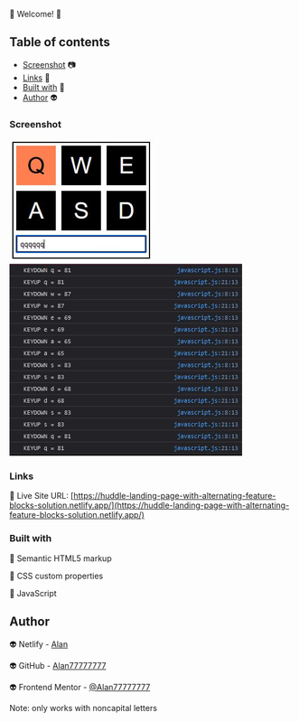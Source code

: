 👋 Welcome! 👋 

## Table of contents

  - [Screenshot](#screenshot) 📷
  - [Links](#links) 🔗
  - [Built with](#built-with) 🔨
  - [Author](#author) 👽

### Screenshot

![](./screenshot.JPG)
![](./screenshot2.JPG)

### Links 

🔗 Live Site URL: [https://huddle-landing-page-with-alternating-feature-blocks-solution.netlify.app/](https://huddle-landing-page-with-alternating-feature-blocks-solution.netlify.app/)

### Built with 

🔨 Semantic HTML5 markup

🔨 CSS custom properties

🔨 JavaScript

## Author 

👽 Netlify - [Alan](https://app.netlify.com/teams/alan77777777/overview)

👽 GitHub - [Alan77777777](https://github.com/Alan77777777)

👽 Frontend Mentor - [@Alan77777777](https://www.frontendmentor.io/profile/Alan77777777)

Note: only works with noncapital letters